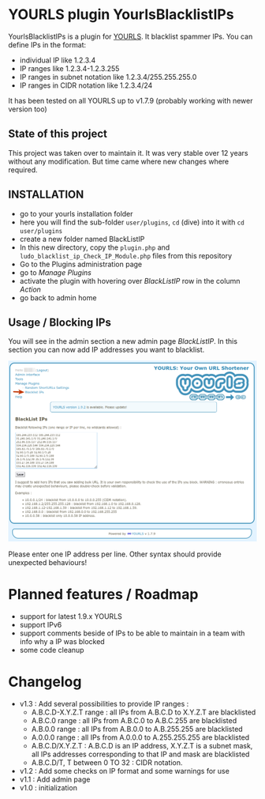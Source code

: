 # YOURLS plugin YourlsBlacklistIPs

YourlsBlacklistIPs is a plugin for [YOURLS](https://yourls.org). It blacklist spammer IPs.
You can define IPs in the format:
- individual IP like 1.2.3.4
- IP ranges like 1.2.3.4-1.2.3.255
- IP ranges in subnet notation like 1.2.3.4/255.255.255.0
- IP ranges in CIDR notation like 1.2.3.4/24

It has been tested on all YOURLS up to v1.7.9 (probably working with newer version too)

## State of this project
This project was taken over to maintain it. It was very stable over 12 years without any modification. But time came where new changes where required.

## INSTALLATION

- go to your yourls installation folder
- here you will find the sub-folder `user/plugins`, `cd` (dive) into it with `cd user/plugins`
- create a new folder named BlackListIP
- In this new directory, copy the `plugin.php` and `ludo_blacklist_ip_Check_IP_Module.php` files from this repository
- Go to the Plugins administration page
- go to *Manage Plugins*
- activate the plugin with hovering over *BlackListIP* row in the column *Action*
- go back to admin home

## Usage / Blocking IPs

You will see in the admin section a new admin page *BlackListIP*. In this section you can now add IP addresses you want to blacklist.

![Screenshot of BlackListIP Admin UI](./yourls-BlackListIP-Admin-Interface.png)

Please enter one IP address per line. 
Other syntax should provide unexpected behaviours!

# Planned features / Roadmap
- support for latest 1.9.x YOURLS
- support IPv6
- support comments beside of IPs to be able to maintain in a team with info why a IP was blocked
- some code cleanup

# Changelog
- v1.3 : Add several possibilities to provide IP ranges :
   - A.B.C.D-X.Y.Z.T range : all IPs from A.B.C.D to X.Y.Z.T are blacklisted
   - A.B.C.0 range : all IPs from A.B.C.0 to A.B.C.255 are blacklisted
   - A.B.0.0 range : all IPs from A.B.0.0 to A.B.255.255 are blacklisted
   - A.0.0.0 range : all IPs from A.0.0.0 to A.255.255.255 are blacklisted
   - A.B.C.D/X.Y.Z.T : A.B.C.D is an IP address, X.Y.Z.T is a subnet mask, all IPs addresses corresponding to that IP and mask are blacklisted
   - A.B.C.D/T, T between 0 TO 32 : CIDR notation.
- v1.2 : Add some checks on IP format and some warnings for use
- v1.1 : Add admin page
- v1.0 : initialization

